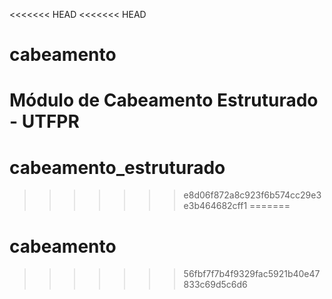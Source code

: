 <<<<<<< HEAD
<<<<<<< HEAD
# cabeamento
Módulo de Cabeamento Estruturado - UTFPR
=======
# cabeamento_estruturado
>>>>>>> e8d06f872a8c923f6b574cc29e3e3b464682cff1
=======
# cabeamento
>>>>>>> 56fbf7f7b4f9329fac5921b40e47833c69d5c6d6

